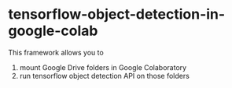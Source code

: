 # tensorflow-object-detection-in-google-colab
This framework allows you to 
1. mount Google Drive folders in Google Colaboratory
2. run tensorflow object detection API on those folders

